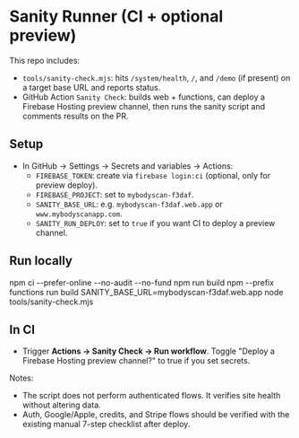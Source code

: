 # Sanity Runner (CI + optional preview)

This repo includes:
- `tools/sanity-check.mjs`: hits `/system/health`, `/`, and `/demo` (if present) on a target base URL and reports status.
- GitHub Action `Sanity Check`: builds web + functions, can deploy a Firebase Hosting preview channel, then runs the sanity script and comments results on the PR.

## Setup
- In GitHub → Settings → Secrets and variables → Actions:
  - `FIREBASE_TOKEN`: create via `firebase login:ci` (optional, only for preview deploy).
  - `FIREBASE_PROJECT`: set to `mybodyscan-f3daf`.
  - `SANITY_BASE_URL`: e.g. `mybodyscan-f3daf.web.app` or `www.mybodyscanapp.com`.
  - `SANITY_RUN_DEPLOY`: set to `true` if you want CI to deploy a preview channel.

## Run locally
npm ci --prefer-online --no-audit --no-fund
npm run build
npm --prefix functions run build
SANITY_BASE_URL=mybodyscan-f3daf.web.app node tools/sanity-check.mjs

## In CI
- Trigger **Actions → Sanity Check → Run workflow**. Toggle "Deploy a Firebase Hosting preview channel?" to true if you set secrets.

Notes:
- The script does not perform authenticated flows. It verifies site health without altering data.
- Auth, Google/Apple, credits, and Stripe flows should be verified with the existing manual 7-step checklist after deploy.